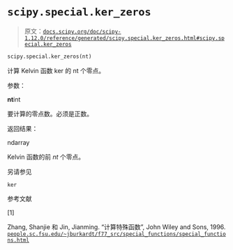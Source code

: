 # `scipy.special.ker_zeros`

> 原文：[`docs.scipy.org/doc/scipy-1.12.0/reference/generated/scipy.special.ker_zeros.html#scipy.special.ker_zeros`](https://docs.scipy.org/doc/scipy-1.12.0/reference/generated/scipy.special.ker_zeros.html#scipy.special.ker_zeros)

```py
scipy.special.ker_zeros(nt)
```

计算 Kelvin 函数 ker 的 nt 个零点。

参数：

**nt**int

要计算的零点数。必须是正数。

返回结果：

ndarray

Kelvin 函数的前 *nt* 个零点。

另请参见

`ker`

参考文献

[1]

Zhang, Shanjie 和 Jin, Jianming. “计算特殊函数”, John Wiley and Sons, 1996. [`people.sc.fsu.edu/~jburkardt/f77_src/special_functions/special_functions.html`](https://people.sc.fsu.edu/~jburkardt/f77_src/special_functions/special_functions.html)
